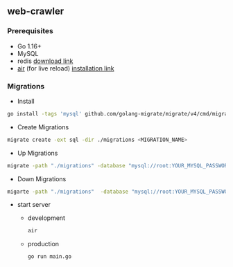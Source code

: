 ## web-crawler

### Prerequisites

- Go 1.16+
- MySQL
- redis [download link](https://redis.io/download)
- [air](https://github.com/cosmtrek/air) (for live reload) [installation link](https://github.com/cosmtrek/air#prefer-installsh)

### Migrations

- Install

```bash
go install -tags 'mysql' github.com/golang-migrate/migrate/v4/cmd/migrate@latest
```

- Create Migrations

```bash
migrate create -ext sql -dir ./migrations <MIGRATION_NAME>
```

- Up Migrations

```bash
migrate -path "./migrations" -database "mysql://root:YOUR_MYSQL_PASSWORD@/webcrawler" up
```

- Down Migrations

```bash
migarte -path "./migrations"  -database "mysql://root:YOUR_MYSQL_PASSWORD@/webcrawler" down
```

- start server

  - development

    ```bash
    air
    ```

  - production
    ```bash
    go run main.go
    ```